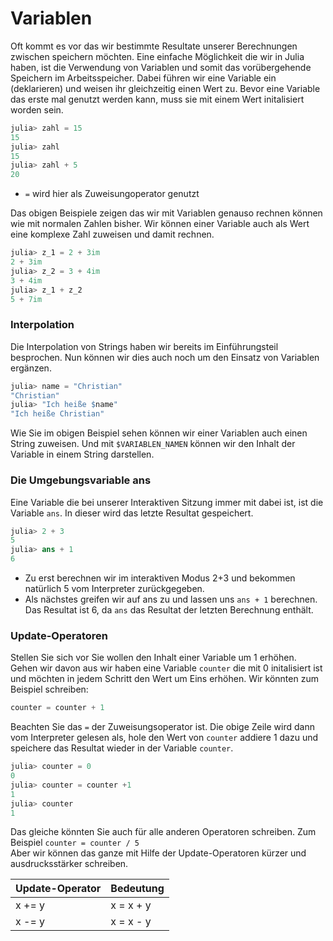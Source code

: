 # Variablen

Oft kommt es vor das wir bestimmte Resultate unserer Berechnungen zwischen speichern möchten. Eine einfache Möglichkeit die wir in Julia haben, ist die Verwendung von Variablen und somit das vorübergehende Speichern im Arbeitsspeicher. Dabei führen wir eine Variable ein (deklarieren) und weisen ihr gleichzeitig einen Wert zu. Bevor eine Variable das erste mal genutzt werden kann, muss sie mit einem Wert initalisiert worden sein. 

```julia
julia> zahl = 15
15
julia> zahl
15
julia> zahl + 5
20
```

* ```=``` wird hier als Zuweisungoperator genutzt  

Das obigen Beispiele zeigen das wir mit Variablen genauso rechnen können wie mit normalen Zahlen bisher. Wir können einer Variable auch als Wert eine komplexe Zahl zuweisen und damit rechnen.

```julia
julia> z_1 = 2 + 3im
2 + 3im
julia> z_2 = 3 + 4im
3 + 4im
julia> z_1 + z_2
5 + 7im
```

### Interpolation

Die Interpolation von Strings haben wir bereits im Einführungsteil besprochen. Nun können wir dies auch noch um den Einsatz von Variablen ergänzen.

```julia
julia> name = "Christian"
"Christian"
julia> "Ich heiße $name"
"Ich heiße Christian"
```
Wie Sie im obigen Beispiel sehen können wir einer Variablen auch einen String zuweisen. Und mit ```$VARIABLEN_NAMEN``` können wir den Inhalt der Variable in einem String darstellen. 

### Die Umgebungsvariable ans

Eine Variable die bei unserer Interaktiven Sitzung immer mit dabei ist, ist die Variable ```ans```. In dieser wird das letzte Resultat gespeichert. 

```julia
julia> 2 + 3
5
julia> ans + 1
6
```

* Zu erst berechnen wir im interaktiven Modus 2+3 und bekommen natürlich 5 vom Interpreter zurückgegeben. 
* Als nächstes greifen wir auf ans zu und lassen uns ```ans + 1``` berechnen. Das Resultat ist 6, da ```ans``` das Resultat der letzten Berechnung enthält.

### Update-Operatoren

Stellen Sie sich vor Sie wollen den Inhalt einer Variable um 1 erhöhen. Gehen wir davon aus wir haben eine Variable ```counter``` die mit 0 initalisiert ist und möchten in jedem Schritt den Wert um Eins erhöhen. Wir könnten zum Beispiel schreiben:

```julia 
counter = counter + 1
```

Beachten Sie das ```=``` der Zuweisungsoperator ist. Die obige Zeile wird dann vom Interpreter gelesen als, hole den Wert von ```counter``` addiere 1 dazu und speichere das Resultat wieder in der Variable ```counter```.

```julia
julia> counter = 0
0
julia> counter = counter +1
1
julia> counter
1
```

Das gleiche könnten Sie auch für alle anderen Operatoren schreiben. Zum Beispiel ```counter = counter / 5 ```  
Aber wir können das ganze mit Hilfe der Update-Operatoren kürzer und ausdrucksstärker schreiben.  

|Update-Operator | Bedeutung |
|----------------|-----------|
|x += y | x = x + y|
|x -= y | x = x - y |


